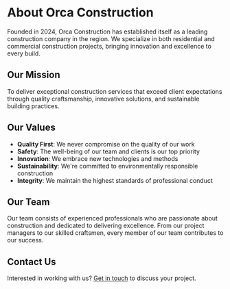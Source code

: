 # About Orca Construction

Founded in 2024, Orca Construction has established itself as a leading construction company in the region. We specialize in both residential and commercial construction projects, bringing innovation and excellence to every build.

## Our Mission

To deliver exceptional construction services that exceed client expectations through quality craftsmanship, innovative solutions, and sustainable building practices.

## Our Values

- **Quality First**: We never compromise on the quality of our work
- **Safety**: The well-being of our team and clients is our top priority
- **Innovation**: We embrace new technologies and methods
- **Sustainability**: We're committed to environmentally responsible construction
- **Integrity**: We maintain the highest standards of professional conduct

## Our Team

Our team consists of experienced professionals who are passionate about construction and dedicated to delivering excellence. From our project managers to our skilled craftsmen, every member of our team contributes to our success.

## Contact Us

Interested in working with us? [Get in touch](contact.html) to discuss your project. 